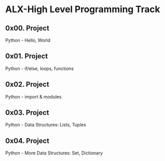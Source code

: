 # ALX-High Level Programming Track

## 0x00. Project
Python - Hello, World

## 0x01. Project
Python - if/else, loops, functions

## 0x02. Project
Python - import & modules

## 0x03. Project
Python - Data Structures: Lists, Tuples

## 0x04. Project 
Python - More Data Structures: Set, Dictionary

